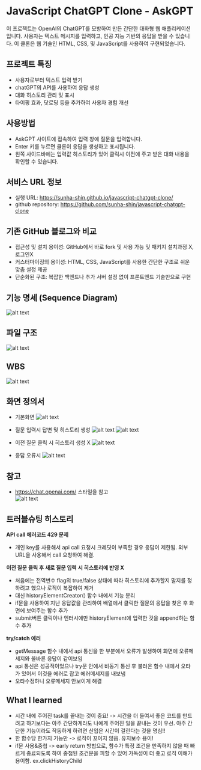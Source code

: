 # JavaScript ChatGPT Clone - AskGPT
이 프로젝트는 OpenAI의 ChatGPT를 모방하여 만든 간단한 대화형 웹 애플리케이션입니다. 사용자는 텍스트 메시지를 입력하고, 인공 지능 기반의 응답을 받을 수 있습니다. 이 클론은 웹 기술인 HTML, CSS, 및 JavaScript를 사용하여 구현되었습니다.



## 프로젝트 특징
* 사용자로부터 텍스트 입력 받기
* chatGPT의 API를 사용하여 응답 생성
* 대화 히스토리 관리 및 표시
* 타이핑 효과, 닷로딩 등을 추가하여 사용자 경험 개선



## 사용방법
* AskGPT 사이트에 접속하여 입력 창에 질문을 입력합니다.
* Enter 키를 누르면 클론이 응답을 생성하고 표시됩니다.
* 왼쪽 사이드바에는 입력값 히스토리가 있어 클릭시 이전에 주고 받은 대화 내용을 확인할 수 있습니다.



## 서비스 URL 정보
* 실행 URL: https://sunha-shin.github.io/javascript-chatgpt-clone/
* github repository: https://github.com/sunha-shin/javascript-chatgpt-clone
    


## 기존 GitHub 블로그와 비교
* 접근성 및 설치 용이성: GitHub에서 바로 fork 및 사용 가능 및 패키지 설치과정 X, 로그인X
* 커스터마이징의 용이성: HTML, CSS, JavaScript를 사용한 간단한 구조로 쉬운 맞춤 설정 제공
* 단순화된 구조: 복잡한 백엔드나 추가 서버 설정 없이 프론트엔드 기술만으로 구현


## 기능 명세 (Sequence Diagram)
![alt text](./img/SequenceDiagram.png)


## 파일 구조
![alt text](./img/fileStructure.png)



## WBS
![alt text](./img/wbs.png)



## 화면 정의서
  * 기본화면 
  ![alt text](./img/defaultView.png)

  * 질문 입력시 답변 및 히스토리 생성
    ![alt text](./img/inputHello.png)
    ![alt text](./img/inputLongWords.png)

  * 이전 질문 클릭 시 히스토리 생성 X
    ![alt text](./img/historyClick.png)

  * 응답 오류시
  ![alt text](./img/resError.png) 


## 참고
  * https://chat.openai.com/ 스타일을 참고 <br>
  ![alt text](./img/chatGPT.png)
    

## 트러블슈팅 히스토리
**API call 에러코드 429 문제**
   - 개인 key를 사용해서 api call 요청시 크레딧이 부족할 경우 응답이 제한됨. 외부 URL을 사용해서 call 요청하여 해결. <br>


**이전 질문 클릭 후 새로 질문 입력 시 히스토리에 반영 X**
   - 처음에는 전역변수 flag의 true/false 상태에 따라 히스토리에 추가할지 말지를 정하려고 했으나 로직이 복잡하여 제거
   - 대신 historyElementCreator() 함수 내에서 기능 분리
   - if문을 사용하여 지난 응답값을 관리하여 배열에서 클릭한 질문의 응답을 찾은 후 화면에 보여주는 함수 추가
   - submit버튼 클릭이나 엔터시에만 historyElement에 입력한 것을 append하는 함수 추가<br>


**try/catch 에러**
   - getMessage 함수 내에서 api 통신을 한 부분에서 오류가 발생하여 화면에 오류메세지와 올바른 응답이 같이보임
   - api 통신은 성공적이었으나 try문 안에서 비동기 통신 후 불러온 함수 내에서 오타가 있어서 이것을 에러로 잡고 에러메세지를 내보냄
   - 오타수정하니 오류메세지 안보이게 해결<br>


## What I learned
   - 시간 내에 주어진 task를 끝내는 것이 중요! -> 시간을 더 들여서 좋은 코드를 만드려고 하기보다는 아주 간단하게라도 나에게 주어진 일을 끝내는 것이 우선. 아주 간단한 기능이라도 작동하게 하려면 신입은 시간이 걸린다는 것을 명심!!
   - 한 함수당 한가지 기능만 -> 로직이 꼬이지 않음. 유지보수 용이!
   - if문 사용&중첩 -> early return 방법으로, 함수가 특정 조건을 만족하지 않을 때 빠르게 종료되도록 하여 중첩된 조건문을 피할 수 있어 가독성이 더 좋고 로직 이해가 용이함. ex.clickHistoryChild
